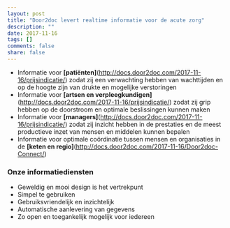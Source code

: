 ```yaml
---
layout: post
title: "Door2doc levert realtime informatie voor de acute zorg"
description: ""
date: 2017-11-16
tags: []
comments: false
share: false
---
```

* Informatie voor **[patiënten]**(http://docs.door2doc.com/2017-11-16/prijsindicatie/) zodat zij een verwachting hebben van wachttijden en op de hoogte zijn van drukte en mogelijke verstoringen
* Informatie voor **[artsen en verpleegkundigen]**(http://docs.door2doc.com/2017-11-16/prijsindicatie/) zodat zij grip hebben op de doorstroom en optimale beslissingen kunnen maken
* Informatie voor **[managers]**(http://docs.door2doc.com/2017-11-16/prijsindicatie/) zodat zij inzicht hebben in de prestaties en de meest productieve inzet van mensen en middelen kunnen bepalen
* Informatie voor optimale coördinatie tussen mensen en organisaties in de **[keten en regio]**(http://docs.door2doc.com/2017-11-16/Door2doc-Connect/)

### Onze informatiediensten
* Geweldig en mooi design is het vertrekpunt
* Simpel te gebruiken
* Gebruiksvriendelijk en inzichtelijk
* Automatische aanlevering van gegevens
* Zo open en toegankelijk mogelijk voor iedereen
